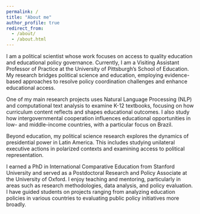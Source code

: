 ```yaml
---
permalink: /
title: "About me"
author_profile: true
redirect_from: 
  - /about/
  - /about.html
---
```


I am a political scientist whose work focuses on access to quality education and educational policy governance. Currently, I am a Visiting Assistant Professor of Practice at the University of Pittsburgh’s School of Education. My research bridges political science and education, employing evidence-based approaches to resolve policy coordination challenges and enhance educational access.

One of my main research projects uses Natural Language Processing (NLP) and computational text analysis to examine K-12 textbooks, focusing on how curriculum content reflects and shapes educational outcomes. I also study how intergovernmental cooperation influences educational opportunities in low- and middle-income countries, with a particular focus on Brazil. 

Beyond education, my political science research explores the dynamics of presidential power in Latin America. This includes studying unilateral executive actions in polarized contexts and examining access to political representation.  

I earned a PhD in International Comparative Education from Stanford University and served as a Postdoctoral Research and Policy Associate at the University of Oxford. I enjoy teaching and mentoring, particularly in areas such as research methodologies, data analysis, and policy evaluation. I have guided students on projects ranging from analyzing education policies in various countries to evaluating public policy initiatives more broadly.